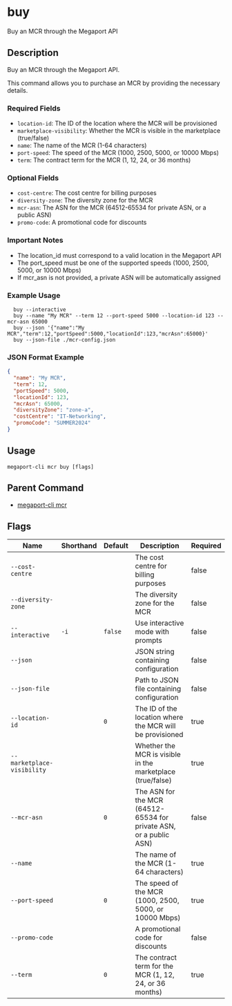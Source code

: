 # buy

Buy an MCR through the Megaport API

## Description

Buy an MCR through the Megaport API.

This command allows you to purchase an MCR by providing the necessary details.

### Required Fields
  - `location-id`: The ID of the location where the MCR will be provisioned
  - `marketplace-visibility`: Whether the MCR is visible in the marketplace (true/false)
  - `name`: The name of the MCR (1-64 characters)
  - `port-speed`: The speed of the MCR (1000, 2500, 5000, or 10000 Mbps)
  - `term`: The contract term for the MCR (1, 12, 24, or 36 months)

### Optional Fields
  - `cost-centre`: The cost centre for billing purposes
  - `diversity-zone`: The diversity zone for the MCR
  - `mcr-asn`: The ASN for the MCR (64512-65534 for private ASN, or a public ASN)
  - `promo-code`: A promotional code for discounts

### Important Notes
  - The location_id must correspond to a valid location in the Megaport API
  - The port_speed must be one of the supported speeds (1000, 2500, 5000, or 10000 Mbps)
  - If mcr_asn is not provided, a private ASN will be automatically assigned

### Example Usage

```
  buy --interactive
  buy --name "My MCR" --term 12 --port-speed 5000 --location-id 123 --mcr-asn 65000
  buy --json '{"name":"My MCR","term":12,"portSpeed":5000,"locationId":123,"mcrAsn":65000}'
  buy --json-file ./mcr-config.json
```
### JSON Format Example
```json
{
  "name": "My MCR",
  "term": 12,
  "portSpeed": 5000,
  "locationId": 123,
  "mcrAsn": 65000,
  "diversityZone": "zone-a",
  "costCentre": "IT-Networking",
  "promoCode": "SUMMER2024"
}

```


## Usage

```
megaport-cli mcr buy [flags]
```



## Parent Command

* [megaport-cli mcr](megaport-cli_mcr.md)




## Flags

| Name | Shorthand | Default | Description | Required |
|------|-----------|---------|-------------|----------|
| `--cost-centre` |  |  | The cost centre for billing purposes | false |
| `--diversity-zone` |  |  | The diversity zone for the MCR | false |
| `--interactive` | `-i` | `false` | Use interactive mode with prompts | false |
| `--json` |  |  | JSON string containing configuration | false |
| `--json-file` |  |  | Path to JSON file containing configuration | false |
| `--location-id` |  | `0` | The ID of the location where the MCR will be provisioned | true |
| `--marketplace-visibility` |  |  | Whether the MCR is visible in the marketplace (true/false) | true |
| `--mcr-asn` |  | `0` | The ASN for the MCR (64512-65534 for private ASN, or a public ASN) | false |
| `--name` |  |  | The name of the MCR (1-64 characters) | true |
| `--port-speed` |  | `0` | The speed of the MCR (1000, 2500, 5000, or 10000 Mbps) | true |
| `--promo-code` |  |  | A promotional code for discounts | false |
| `--term` |  | `0` | The contract term for the MCR (1, 12, 24, or 36 months) | true |



